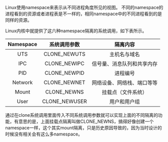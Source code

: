 Linux使用namespace来表示从不同进程角度所见的视图。 不同的namespace的进程看到的资源或者进程表是不一样的，相同namespace中的不同进程看到的是同样的资源。

Linux内核中就提供了这六种namespace隔离的系统调用，如下表所示。

| Namespace | 系统调用参数 | 隔离内容 |
| :------:| :------: | :------: |
| UTS | CLONE_NEWUTS | 主机名与域名 |
| IPC | CLONE_NEWIPC | 信号量、消息队列和共享内存 |
| PID | CLONE_NEWPID | 进程编号 |
| Network | CLONE_NEWNET | 网络设备、网络栈、端口等等 |
| Mount | CLONE_NEWNS | 挂载点（文件系统） |
| User | CLONE_NEWUSER | 用户和用户组 |

通过在clone系统调用里面传入不同系统调用参数就可以实现上面的不同隔离的功能，有意思的是，上面挂载点隔离叫做CLONE_NEWNS，搞得好像创建一个
namespace一样，这个其实mount隔离，只是历史原因导致的，因为当时设计的时候没有相关会有这么多namespace。
























